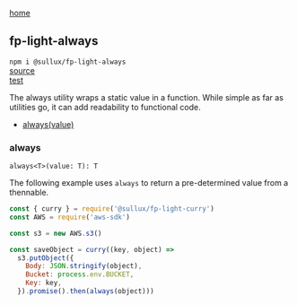 [home](https://github.com/Sullux/fp-light/blob/master/README.md)

## fp-light-always

`npm i @sullux/fp-light-always`  
[source](https://github.com/Sullux/fp-light/blob/master/lib/always/always.js)  
[test](https://github.com/Sullux/fp-light/blob/master/lib/always/always.spec.js)  

The always utility wraps a static value in a function. While simple as far as utilities go, it can add readability to functional code.

* [always(value)](#always)

### always

`always<T>(value: T): T`

The following example uses `always` to return a pre-determined value from a thennable.

```javascript
const { curry } = require('@sullux/fp-light-curry')
const AWS = require('aws-sdk')

const s3 = new AWS.s3()

const saveObject = curry((key, object) =>
  s3.putObject({
    Body: JSON.stringify(object),
    Bucket: process.env.BUCKET,
    Key: key,
  }).promise().then(always(object)))
```
